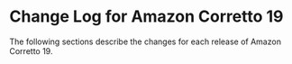 # Change Log for Amazon Corretto 19

The following sections describe the changes for each release of Amazon Corretto 19.
